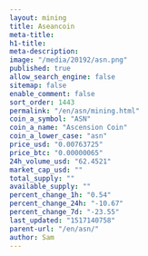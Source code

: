 ```yaml
---
layout: mining
title: Aseancoin
meta-title: 
h1-title: 
meta-description: 
image: "/media/20192/asn.png"
published: true
allow_search_engine: false
sitemap: false
enable_comment: false
sort_order: 1443
permalink: "/en/asn/mining.html"
coin_a_symbol: "ASN"
coin_a_name: "Ascension Coin"
coin_a_lower_case: "asn"
price_usd: "0.00763725"
price_btc: "0.00000065"
24h_volume_usd: "62.4521"
market_cap_usd: ""
total_supply: ""
available_supply: ""
percent_change_1h: "0.54"
percent_change_24h: "-10.67"
percent_change_7d: "-23.55"
last_updated: "1517140758"
parent-url: "/en/asn/"
author: Sam
---
```


